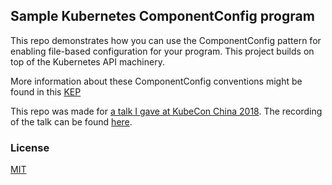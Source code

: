 ## Sample Kubernetes ComponentConfig program

This repo demonstrates how you can use the ComponentConfig pattern for enabling file-based
configuration for your program. This project builds on top of the Kubernetes API machinery.

More information about these ComponentConfig conventions might be found in this [KEP]

This repo was made for [a talk I gave at KubeCon China 2018](https://speakerdeck.com/luxas/configuring-your-kubernetes-cluster-on-the-next-level).
The recording of the talk can be found [here](https://youtu.be/klHBzISZkCw).

### License

[MIT](LICENSE)


[KEP]: https://github.com/kubernetes/enhancements/blob/master/keps/sig-cluster-lifecycle/wgs/0014-20180707-componentconfig-api-types-to-staging.md
